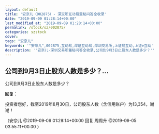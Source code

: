 ```yaml
---
layout: default
title: '安奈儿（002875）- 深交所互动易董秘问答全收录'
date: "2019-09-09 01:28:14+00:00"
last_modified_at: "2019-09-09 01:28:14+00:00"
permalink: /stock/sz/002875/
categories: szstock
cover: 
tags: "安奈儿"
keywords: '"安奈儿",002875,互动易,深证互动易,深圳交易所,上证易互动,上证e互动'
description: '"安奈儿-深圳交易所董秘问答全收录,公司到9月3日止股东人数是多少？"'
---
```


## 公司到9月3日止股东人数是多少？...

公司到9月3日止股东人数是多少？

**回复**：

投资者您好，截至2019年8月30日，公司股东人数（含信用账户）为13,354，谢谢！ 

（安奈儿  @2019-09-09 01:28:14+00:00 回复 周周升  @2019-09-05 03:55:11+00:00 ）

